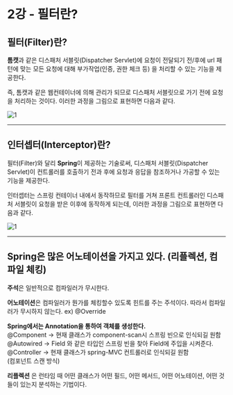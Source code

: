 # 2강 - 필터란?
## 필터(Filter)란?  

**톰캣**과 같은 디스패처 서블릿(Dispatcher Servlet)에 요청이 전달되기 전/후에 url 패턴에 맞는 모든 요청에 대해 부가작업(인증, 권한 체크 등) 을 처리할 수 있는 기능을 제공한다.

즉, 톰캣과 같은 웹컨테이너에 의해 관리가 되므로 디스패처 서블릿으로 가기 전에 요청을 처리하는 것이다. 이러한 과정을 그림으로 표현하면 다음과 같다.

![1](https://user-images.githubusercontent.com/68761119/144973242-31b18c3b-8454-4699-ae74-8a426a887966.png)  

---

## 인터셉터(Interceptor)란?  

필터(Filter)와 달리 **Spring**이 제공하는 기술로써, 디스패처 서블릿(Dispatcher Servlet)이 컨트롤러를 호출하기 전과 후에 요청과 응답을 참조하거나 가공할 수 있는 기능을 제공한다.  

인터셉터는 스프링 컨테이너 내에서 동작하므로 필터를 거쳐 프론트 컨트롤러인 디스패처 서블릿이 요청을 받은 이후에 동작하게 되는데, 이러한 과정을 그림으로 표현하면 다음과 같다.


![1](https://user-images.githubusercontent.com/68761119/144973874-dab966ce-6d5a-42b9-8487-3785fc0b83fc.png)  


---

## Spring은 많은 어노테이션을 가지고 있다. (리플렉션, 컴파일 체킹)  

**주석**은 일반적으로 컴파일러가 무시한다.  

**어노테이션**은 컴파일러가 뭔가를 체킹할수 있도록 힌트를 주는 주석이다. 따라서 컴파일러가 무시하지 않는다.   ex) @Override  

**Spring에서는 Annotation을 통하여 객체를 생성한다.**  
@Component -> 현재 클래스가 component-scan시 스프링 빈으로 인식되길 원함 
@Autowired -> Field 와 같은 타입인 스프링 빈을 찾아 Field에 주입을 시켜준다.
@Controller -> 현재 클래스가 spring-MVC 컨트롤러로 인식되길 원함  
(컴포넌트 스캔 방식)  

**리플렉션** 은 런타임 때 어떤 클래스가 어떤 필드, 어떤 메서드, 어떤 어노테이션, 어떤 것들이 있는지 분석하는 기법이다. 